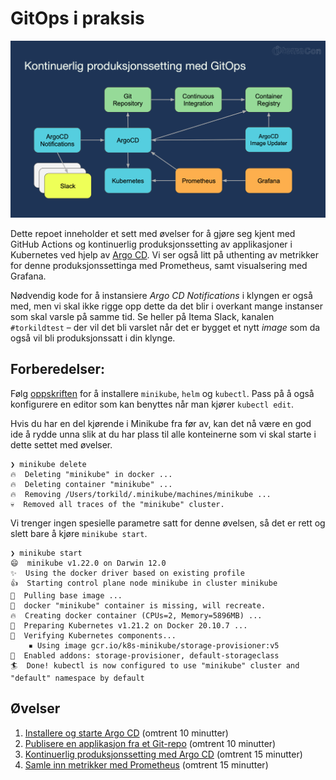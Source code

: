 # GitOps i praksis

![](./slides/oversikt.png)

Dette repoet inneholder et sett med øvelser for å gjøre seg kjent med GitHub Actions og kontinuerlig produksjonssetting av applikasjoner i Kubernetes ved hjelp av [Argo CD](https://argo-cd.readthedocs.io/en/stable/). Vi ser også litt på uthenting av metrikker for denne produksjonssettinga med Prometheus, samt visualsering med Grafana.

Nødvendig kode for å instansiere *Argo CD Notifications* i klyngen er også med, men vi skal ikke rigge opp dette da det blir i overkant mange instanser som skal varsle på samme tid. Se heller på Itema Slack, kanalen `#torkildtest` – der vil det bli varslet når det er bygget et nytt *image* som da også vil bli produksjonssatt i din klynge.

## Forberedelser:

Følg [oppskriften](https://github.com/Itema-as/itemacon-2021-forberedelser) for å installere `minikube`, `helm` og `kubectl`. Pass på å også konfigurere en editor som kan benyttes når man kjører `kubectl edit`.

Hvis du har en del kjørende i Minikube fra før av, kan det nå være en god ide å rydde unna slik at du har plass til alle konteinerne som vi skal starte i dette settet med øvelser.

```
❯ minikube delete
🔥  Deleting "minikube" in docker ...
🔥  Deleting container "minikube" ...
🔥  Removing /Users/torkild/.minikube/machines/minikube ...
💀  Removed all traces of the "minikube" cluster.
```

Vi trenger ingen spesielle parametre satt for denne øvelsen, så det er rett og slett bare å kjøre `minikube start`.

```
❯ minikube start
😄  minikube v1.22.0 on Darwin 12.0
✨  Using the docker driver based on existing profile
👍  Starting control plane node minikube in cluster minikube
🚜  Pulling base image ...
🤷  docker "minikube" container is missing, will recreate.
🔥  Creating docker container (CPUs=2, Memory=5896MB) ...
🐳  Preparing Kubernetes v1.21.2 on Docker 20.10.7 ...
🔎  Verifying Kubernetes components...
    ▪ Using image gcr.io/k8s-minikube/storage-provisioner:v5
🌟  Enabled addons: storage-provisioner, default-storageclass
🏄  Done! kubectl is now configured to use "minikube" cluster and "default" namespace by default
```
## Øvelser

1.  [Installere og starte Argo CD](./01-argocd.md) (omtrent 10 minutter)
2.  [Publisere en applikasjon fra et Git-repo](./02-isig-prod.md) (omtrent 10 minutter)
3.  [Kontinuerlig produksjonssetting med Argo CD](./03-isig-develop.md) (omtrent 15 minutter)
4.  [Samle inn metrikker med Prometheus](./04-argocd-metrics.md) (omtrent 15 minutter)

